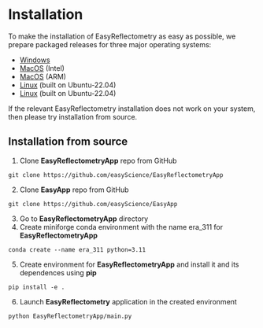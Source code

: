# Installation

To make the installation of EasyReflectometry as easy as possible, we prepare packaged releases for three major operating systems: 

- [Windows](https://github.com/EasyScience/EasyReflectometryApp/releases/download/v1.1.0/EasyReflectometryApp_v1.1.0_windows-2022.exe)
- [MacOS](https://github.com/EasyScience/EasyReflectometryApp/releases/download/v1.1.0/EasyReflectometryApp_v1.1.0_macos-13-Intel.zip) (Intel)
- [MacOS](https://github.com/EasyScience/EasyReflectometryApp/releases/download/v1.1.0/EasyReflectometryApp_v1.1.0_macos-14-AppleSilicon.zip) (ARM)
- [Linux](https://github.com/EasyScience/EasyReflectometryApp/releases/download/v1.1.0/EasyReflectometryApp_v1.1.0_ubuntu-22.04) (built on Ubuntu-22.04)
- [Linux](https://github.com/EasyScience/EasyReflectometryApp/releases/download/v1.1.0/EasyReflectometryApp_v1.1.0_ubuntu-24.04) (built on Ubuntu-22.04)

If the relevant EasyReflectometry installation does not work on your system, then please try installation from source. 

## Installation from source

1. Clone **EasyReflectometryApp** repo from GitHub
  ```
  git clone https://github.com/easyScience/EasyReflectometryApp
  ```
2. Clone **EasyApp** repo from GitHub
  ```
  git clone https://github.com/easyScience/EasyApp
  ```
3. Go to **EasyReflectometryApp** directory
4. Create miniforge conda environment with the name era_311 for **EasyReflectometryApp**
  ```
  conda create --name era_311 python=3.11
  ```  
5. Create environment for **EasyReflectometryApp** and install it and its dependences using **pip** 
  ```
  pip install -e .
  ```  
6. Launch **EasyReflectometry** application in the created environment
  ```
  python EasyReflectometryApp/main.py
  ```
